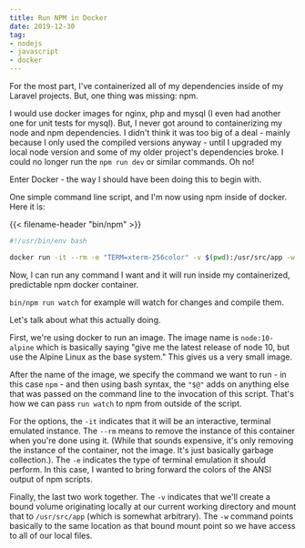 ```yaml
---
title: Run NPM in Docker
date: 2019-12-30
tag:
- nodejs
- javascript
- docker
---
```

For the most part, I've containerized all of my dependencies inside of my Laravel projects. But, one thing was missing: npm.

<!--more-->

I would use docker images for nginx, php and mysql (I even had another one for unit tests for mysql).  But, I never got around to containerizing my node and npm dependencies.  I didn't think it was too big of a deal - mainly because I only used the compiled versions anyway - until I upgraded my local node version and some of my older project's dependencies broke. I could no longer run the `npm run dev` or similar commands. Oh no!

Enter Docker - the way I should have been doing this to begin with.

One simple command line script, and I'm now using npm inside of docker.  Here it is:

{{< filename-header "bin/npm" >}}
```bash
#!/usr/bin/env bash

docker run -it --rm -e "TERM=xterm-256color" -v $(pwd):/usr/src/app -w /usr/src/app node:10-alpine npm "$@"
```

Now, I can run any command I want and it will run inside my containerized, predictable npm docker container.

`bin/npm run watch` for example will watch for changes and compile them.

Let's talk about what this actually doing.

First, we're using docker to run an image.  The image name is `node:10-alpine` which is basically saying "give me the latest release of node 10, but use the Alpine Linux as the base system."  This gives us a very small image.  

After the name of the image, we specify the command we want to run - in this case `npm` - and then using bash syntax, the `"$@"` adds on anything else that was passed on the command line to the invocation of this script.  That's how we can pass `run watch` to npm from outside of the script.

For the options, the `-it` indicates that it will be an interactive, terminal emulated instance.  The `--rm` means to remove the instance of this container when you're done using it.  (While that sounds expensive, it's only removing the instance of the container, not the image.  It's just basically garbage collection.).  The `-e` indicates the type of terminal emulation it should perform.  In this case, I wanted to bring forward the colors of the ANSI output of npm scripts.

Finally, the last two work together.  The `-v` indicates that we'll create a bound volume originating locally at our current working directory and mount that to `/usr/src/app` (which is somewhat arbitrary).  The `-w` command points basically to the same location as that bound mount point so we have access to all of our local files.
